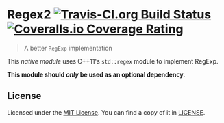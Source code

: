 # Regex2 [![Travis-CI.org Build Status](https://img.shields.io/travis/Qix-/regex2.svg?style=flat-square)](https://travis-ci.org/Qix-/regex2) [![Coveralls.io Coverage Rating](https://img.shields.io/coveralls/Qix-/regex2.svg?style=flat-square)](https://coveralls.io/r/Qix-/regex2)

> A better `RegExp` implementation

This _native module_ uses C++11's `std::regex` module to implement RegExp.

**This module should _only_ be used as an optional dependency.**

## License
Licensed under the [MIT License](http://opensource.org/licenses/MIT).
You can find a copy of it in [LICENSE](LICENSE).

